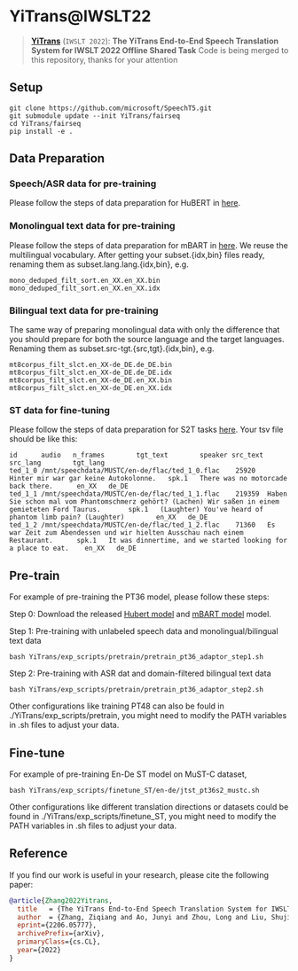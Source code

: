 # YiTrans@IWSLT22

> [**YiTrans**](https://arxiv.org/abs/2206.05777) (```IWSLT 2022```): **The YiTrans End-to-End Speech Translation System for IWSLT 2022 Offline Shared Task**
> Code is being merged to this repository, thanks for your attention

## Setup
```
git clone https://github.com/microsoft/SpeechT5.git
git submodule update --init YiTrans/fairseq
cd YiTrans/fairseq
pip install -e .
```

## Data Preparation
### Speech/ASR data for pre-training
Please follow the steps of data preparation for HuBERT in [here](https://github.com/facebookresearch/fairseq/tree/main/examples/hubert#data-preparation).
### Monolingual text data for pre-training
Please follow the steps of data preparation for mBART in [here](https://github.com/facebookresearch/fairseq/tree/main/examples/mbart). We reuse the multilingual vocabulary.
After getting your subset.{idx,bin} files ready, renaming them as subset.lang.lang.{idx,bin}, e.g.
```
mono_deduped_filt_sort.en_XX.en_XX.bin
mono_deduped_filt_sort.en_XX.en_XX.idx
```
### Bilingual text data for pre-training
The same way of preparing monolingual data with only the difference that you should prepare for both the source language and the target languages. Renaming them as subset.src-tgt.{src,tgt}.{idx,bin}, e.g.
```
mt8corpus_filt_slct.en_XX-de_DE.de_DE.bin
mt8corpus_filt_slct.en_XX-de_DE.de_DE.idx
mt8corpus_filt_slct.en_XX-de_DE.en_XX.bin
mt8corpus_filt_slct.en_XX-de_DE.en_XX.idx
```

### ST data for fine-tuning
Please follow the steps of data preparation for S2T tasks [here](https://github.com/pytorch/fairseq/blob/main/examples/speech_to_text/docs/mustc_example.md). Your tsv file should be like this:
```
id      audio   n_frames        tgt_text        speaker src_text        src_lang        tgt_lang
ted_1_0 /mnt/speechdata/MUSTC/en-de/flac/ted_1_0.flac    25920   Hinter mir war gar keine Autokolonne.   spk.1   There was no motorcade back there.      en_XX   de_DE
ted_1_1 /mnt/speechdata/MUSTC/en-de/flac/ted_1_1.flac    219359  Haben Sie schon mal vom Phantomschmerz gehört? (Lachen) Wir saßen in einem gemieteten Ford Taurus.       spk.1   (Laughter) You've heard of phantom limb pain? (Laughter)        en_XX   de_DE
ted_1_2 /mnt/speechdata/MUSTC/en-de/flac/ted_1_2.flac    71360   Es war Zeit zum Abendessen und wir hielten Ausschau nach einem Restaurant.      spk.1   It was dinnertime, and we started looking for a place to eat.    en_XX   de_DE
```



## Pre-train
For example of pre-training the PT36 model, please follow these steps:

Step 0: Download the released [Hubert model](https://dl.fbaipublicfiles.com/hubert/hubert_large_ll60k.pt) and [mBART model](https://dl.fbaipublicfiles.com/fairseq/models/mbart50/mbart50.pretrained.tar.gz) model.

Step 1: Pre-training with unlabeled speech data and monolingual/bilingual text data 
```
bash YiTrans/exp_scripts/pretrain/pretrain_pt36_adaptor_step1.sh
```

Step 2: Pre-training with ASR dat and domain-filtered bilingual text data 
```
bash YiTrans/exp_scripts/pretrain/pretrain_pt36_adaptor_step2.sh
```
Other configurations like training PT48 can also be fould in ./YiTrans/exp_scripts/pretrain, you might need to modify the PATH variables in .sh files to adjust your data.

## Fine-tune
For example of pre-training En-De ST model on MuST-C dataset,
```
bash YiTrans/exp_scripts/finetune_ST/en-de/jtst_pt36s2_mustc.sh
```
Other configurations like different translation directions or datasets could be found in ./YiTrans/exp_scripts/finetune_ST, you might need to modify the PATH variables in .sh files to adjust your data.






## Reference

If you find our work is useful in your research, please cite the following paper:

```bibtex
@article{Zhang2022Yitrans,
  title   = {The YiTrans End-to-End Speech Translation System for IWSLT 2022 Offline Shared Task},
  author  = {Zhang, Ziqiang and Ao, Junyi and Zhou, Long and Liu, Shujie and Wei, Furu and Li, Jinyu},
  eprint={2206.05777},
  archivePrefix={arXiv},
  primaryClass={cs.CL},
  year={2022}
}
```
